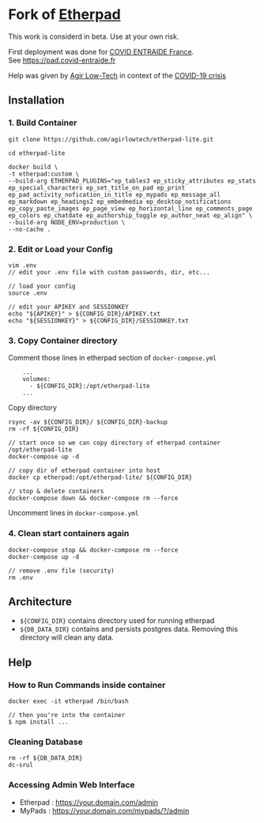 # Fork of [Etherpad](https://github.com/ether/etherpad-lite) 

This work is considerd in beta. Use at your own risk.

First deployment was done for [COVID ENTRAIDE France](https://covid-entraide.fr).  
See https://pad.covid-entraide.fr

Help was given by [Agir Low-Tech](https://agir.lowtech.fr/) in context of the [COVID-19 crisis](https://agir.lowtech.fr/t/covid-19/)

## Installation

### 1. Build Container

```
git clone https://github.com/agirlowtech/etherpad-lite.git

cd etherpad-lite

docker build \
-t etherpad:custom \
--build-arg ETHERPAD_PLUGINS="ep_tables3 ep_sticky_attributes ep_stats ep_special_characters ep_set_title_on_pad ep_print ep_pad_activity_nofication_in_title ep_mypads ep_message_all ep_markdown ep_headings2 ep_embedmedia ep_desktop_notifications ep_copy_paste_images ep_page_view ep_horizontal_line ep_comments_page ep_colors ep_chatdate ep_authorship_toggle ep_author_neat ep_align" \
--build-arg NODE_ENV=production \
--no-cache .
```

### 2. Edit or Load your Config

```
vim .env
// edit your .env file with custom passwords, dir, etc...

// load your config
source .env

// edit your APIKEY and SESSIONKEY
echo "${APIKEY}" > ${CONFIG_DIR}/APIKEY.txt
echo "${SESSIONKEY}" > ${CONFIG_DIR}/SESSIONKEY.txt

```

### 3. Copy Container directory

Comment those lines in etherpad section of ```docker-compose.yml```

```
    ...
    volumes:
      - ${CONFIG_DIR}:/opt/etherpad-lite
    ...
```

Copy directory

```
rsync -av ${CONFIG_DIR}/ ${CONFIG_DIR}-backup
rm -rf ${CONFIG_DIR}

// start once so we can copy directory of etherpad container /opt/etherpad-lite 
docker-compose up -d

// copy dir of etherpad container into host
docker cp etherpad:/opt/etherpad-lite/ ${CONFIG_DIR}

// stop & delete containers
docker-compose down && docker-compose rm --force
```

Uncomment lines in ```docker-compose.yml```


### 4. Clean start containers again

```
docker-compose stop && docker-compose rm --force
docker-compose up -d

// remove .env file (security)
rm .env
```

## Architecture

- ```${CONFIG_DIR}``` contains directory used for running etherpad
- ```${DB_DATA_DIR}``` contains and persists postgres data. Removing this directory will clean any data.

## Help 

### How to Run Commands inside container 

```
docker exec -it etherpad /bin/bash

// then you're into the container
$ npm install ...

```

### Cleaning Database 


```
rm -rf ${DB_DATA_DIR}
dc-srul
```

### Accessing Admin Web Interface

- Etherpad : https://your.domain.com/admin
- MyPads : https://your.domain.com/mypads/?/admin

